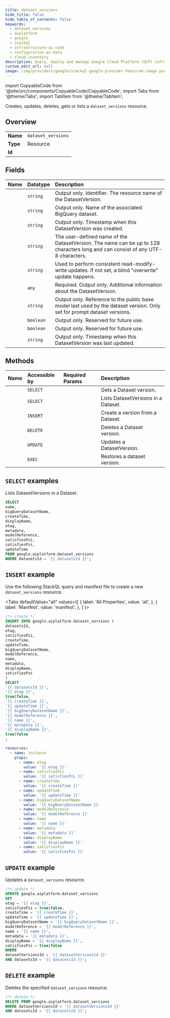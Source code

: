 ```yaml
---
title: dataset_versions
hide_title: false
hide_table_of_contents: false
keywords:
  - dataset_versions
  - aiplatform
  - google
  - stackql
  - infrastructure-as-code
  - configuration-as-data
  - cloud inventory
description: Query, deploy and manage Google Cloud Platform (GCP) infrastructure and resources using SQL
custom_edit_url: null
image: /img/providers/google/stackql-google-provider-featured-image.png
---
```


import CopyableCode from '@site/src/components/CopyableCode/CopyableCode';
import Tabs from '@theme/Tabs';
import TabItem from '@theme/TabItem';

Creates, updates, deletes, gets or lists a <code>dataset_versions</code> resource.

## Overview
<table><tbody>
<tr><td><b>Name</b></td><td><code>dataset_versions</code></td></tr>
<tr><td><b>Type</b></td><td>Resource</td></tr>
<tr><td><b>Id</b></td><td><CopyableCode code="google.aiplatform.dataset_versions" /></td></tr>
</tbody></table>

## Fields
| Name | Datatype | Description |
|:-----|:---------|:------------|
| <CopyableCode code="name" /> | `string` | Output only. Identifier. The resource name of the DatasetVersion. |
| <CopyableCode code="bigQueryDatasetName" /> | `string` | Output only. Name of the associated BigQuery dataset. |
| <CopyableCode code="createTime" /> | `string` | Output only. Timestamp when this DatasetVersion was created. |
| <CopyableCode code="displayName" /> | `string` | The user-defined name of the DatasetVersion. The name can be up to 128 characters long and can consist of any UTF-8 characters. |
| <CopyableCode code="etag" /> | `string` | Used to perform consistent read-modify-write updates. If not set, a blind "overwrite" update happens. |
| <CopyableCode code="metadata" /> | `any` | Required. Output only. Additional information about the DatasetVersion. |
| <CopyableCode code="modelReference" /> | `string` | Output only. Reference to the public base model last used by the dataset version. Only set for prompt dataset versions. |
| <CopyableCode code="satisfiesPzi" /> | `boolean` | Output only. Reserved for future use. |
| <CopyableCode code="satisfiesPzs" /> | `boolean` | Output only. Reserved for future use. |
| <CopyableCode code="updateTime" /> | `string` | Output only. Timestamp when this DatasetVersion was last updated. |

## Methods
| Name | Accessible by | Required Params | Description |
|:-----|:--------------|:----------------|:------------|
| <CopyableCode code="get" /> | `SELECT` | <CopyableCode code="datasetVersionsId, datasetsId" /> | Gets a Dataset version. |
| <CopyableCode code="list" /> | `SELECT` | <CopyableCode code="datasetsId" /> | Lists DatasetVersions in a Dataset. |
| <CopyableCode code="create" /> | `INSERT` | <CopyableCode code="datasetsId" /> | Create a version from a Dataset. |
| <CopyableCode code="delete" /> | `DELETE` | <CopyableCode code="datasetVersionsId, datasetsId" /> | Deletes a Dataset version. |
| <CopyableCode code="patch" /> | `UPDATE` | <CopyableCode code="datasetVersionsId, datasetsId" /> | Updates a DatasetVersion. |
| <CopyableCode code="restore" /> | `EXEC` | <CopyableCode code="datasetVersionsId, datasetsId" /> | Restores a dataset version. |

## `SELECT` examples

Lists DatasetVersions in a Dataset.

```sql
SELECT
name,
bigQueryDatasetName,
createTime,
displayName,
etag,
metadata,
modelReference,
satisfiesPzi,
satisfiesPzs,
updateTime
FROM google.aiplatform.dataset_versions
WHERE datasetsId = '{{ datasetsId }}'; 
```

## `INSERT` example

Use the following StackQL query and manifest file to create a new <code>dataset_versions</code> resource.

<Tabs
    defaultValue="all"
    values={[
        { label: 'All Properties', value: 'all', },
        { label: 'Manifest', value: 'manifest', },
    ]
}>
<TabItem value="all">

```sql
/*+ create */
INSERT INTO google.aiplatform.dataset_versions (
datasetsId,
etag,
satisfiesPzi,
createTime,
updateTime,
bigQueryDatasetName,
modelReference,
name,
metadata,
displayName,
satisfiesPzs
)
SELECT 
'{{ datasetsId }}',
'{{ etag }}',
true|false,
'{{ createTime }}',
'{{ updateTime }}',
'{{ bigQueryDatasetName }}',
'{{ modelReference }}',
'{{ name }}',
'{{ metadata }}',
'{{ displayName }}',
true|false
;
```
</TabItem>
<TabItem value="manifest">

```yaml
resources:
  - name: instance
    props:
      - name: etag
        value: '{{ etag }}'
      - name: satisfiesPzi
        value: '{{ satisfiesPzi }}'
      - name: createTime
        value: '{{ createTime }}'
      - name: updateTime
        value: '{{ updateTime }}'
      - name: bigQueryDatasetName
        value: '{{ bigQueryDatasetName }}'
      - name: modelReference
        value: '{{ modelReference }}'
      - name: name
        value: '{{ name }}'
      - name: metadata
        value: '{{ metadata }}'
      - name: displayName
        value: '{{ displayName }}'
      - name: satisfiesPzs
        value: '{{ satisfiesPzs }}'

```
</TabItem>
</Tabs>

## `UPDATE` example

Updates a <code>dataset_versions</code> resource.

```sql
/*+ update */
UPDATE google.aiplatform.dataset_versions
SET 
etag = '{{ etag }}',
satisfiesPzi = true|false,
createTime = '{{ createTime }}',
updateTime = '{{ updateTime }}',
bigQueryDatasetName = '{{ bigQueryDatasetName }}',
modelReference = '{{ modelReference }}',
name = '{{ name }}',
metadata = '{{ metadata }}',
displayName = '{{ displayName }}',
satisfiesPzs = true|false
WHERE 
datasetVersionsId = '{{ datasetVersionsId }}'
AND datasetsId = '{{ datasetsId }}';
```

## `DELETE` example

Deletes the specified <code>dataset_versions</code> resource.

```sql
/*+ delete */
DELETE FROM google.aiplatform.dataset_versions
WHERE datasetVersionsId = '{{ datasetVersionsId }}'
AND datasetsId = '{{ datasetsId }}';
```
